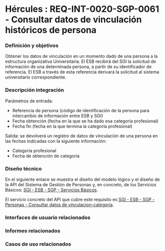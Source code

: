 # Hércules : REQ\-INT\-0020\-SGP\-0061 \- Consultar datos de vinculación históricos de persona







### Definición y objetivos

Obtener los datos de vinculación en un momento dado de una persona a la estructura organizativa Universitaria. El ESB recibirá del SGI la solicitud de información de una determinada persona, a partir de su identificador de referencia. El ESB a través de esta referencia derivará la solicitud al sistema universitario correspondiente.

  








### Descripción integración

Parámetros de entrada:

* Referencia de persona (código de identificación de la persona para intercambio de información entre ESB y SGI)
* Fecha obtención (fecha en la que se ha dado esa categoría profesional)
* Fecha fin (fecha en la que termina la categoría profesional)

Salida: se devolverá un registro de datos de vinculación de una persona en las fechas indicadas con la siguiente información:

* Categoría profesional
* Fecha de obtención de categoría

### Diseño técnico

En el siguiente enlace se muestra el diseño del modelo lógico y el diseño de la API del Sistema de Gestión de Personas y, en concreto, de los Servicios Básicos: [SGI \- ESB \- SGP \- Servicios Básicos](/hercules/sgi-sistema-de-gestion-de-investigacion/diseno/componentes/sgi-esb/sgi-esb-sgp/sgi-esb-sgp-servicios-basicos/index.md "/hercules/sgi-sistema-de-gestion-de-investigacion/diseno/componentes/sgi-esb/sgi-esb-sgp/sgi-esb-sgp-servicios-basicos/index.md").

El servicio concreto del API que cubre este requisito es [SGI \- ESB \- SGP \- Personas \- Consultar datos de vinculacion\-categoría](/hercules/sgi-sistema-de-gestion-de-investigacion/diseno/componentes/sgi-esb/sgi-esb-sgp/sgi-esb-sgp-servicios-basicos/sgi-esb-sgp-personas-consultar-datos-de-vinculacion-categoria.md "/hercules/sgi-sistema-de-gestion-de-investigacion/diseno/componentes/sgi-esb/sgi-esb-sgp/sgi-esb-sgp-servicios-basicos/sgi-esb-sgp-personas-consultar-datos-de-vinculacion-categoria.md").

  








### Interfaces de usuario relacionados







### Informes relacionados







### Casos de uso relacionados









